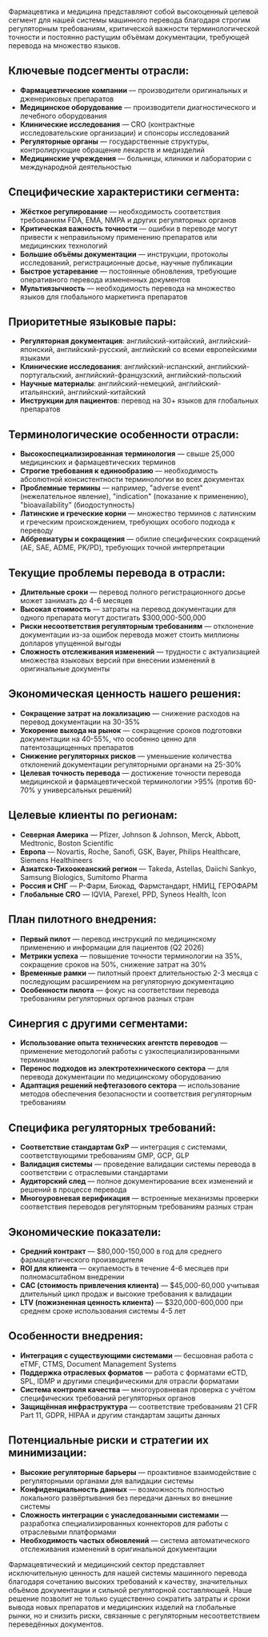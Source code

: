 Фармацевтика и медицина представляют собой высокоценный целевой сегмент для нашей системы машинного перевода благодаря строгим регуляторным требованиям, критической важности терминологической точности и постоянно растущим объёмам документации, требующей перевода на множество языков.

## Ключевые подсегменты отрасли:

- **Фармацевтические компании** — производители оригинальных и дженериковых препаратов
- **Медицинское оборудование** — производители диагностического и лечебного оборудования
- **Клинические исследования** — CRO (контрактные исследовательские организации) и спонсоры исследований
- **Регуляторные органы** — государственные структуры, контролирующие обращение лекарств и медизделий
- **Медицинские учреждения** — больницы, клиники и лаборатории с международной деятельностью

## Специфические характеристики сегмента:

- **Жёсткое регулирование** — необходимость соответствия требованиям FDA, EMA, NMPA и других регуляторных органов
- **Критическая важность точности** — ошибки в переводе могут привести к неправильному применению препаратов или медицинских технологий
- **Большие объёмы документации** — инструкции, протоколы исследований, регистрационные досье, научные публикации
- **Быстрое устаревание** — постоянные обновления, требующие оперативного перевода измененных документов
- **Мультиязычность** — необходимость перевода на множество языков для глобального маркетинга препаратов

## Приоритетные языковые пары:

- **Регуляторная документация**: английский-китайский, английский-японский, английский-русский, английский со всеми европейскими языками
- **Клинические исследования**: английский-испанский, английский-португальский, английский-французский, английский-польский
- **Научные материалы**: английский-немецкий, английский-итальянский, английский-китайский
- **Инструкции для пациентов**: перевод на 30+ языков для глобальных препаратов

## Терминологические особенности отрасли:

- **Высокоспециализированная терминология** — свыше 25,000 медицинских и фармацевтических терминов
- **Строгие требования к единообразию** — необходимость абсолютной консистентности терминологии во всех документах
- **Проблемные термины** — например, "adverse event" (нежелательное явление), "indication" (показание к применению), "bioavailability" (биодоступность)
- **Латинские и греческие корни** — множество терминов с латинским и греческим происхождением, требующих особого подхода к переводу
- **Аббревиатуры и сокращения** — обилие специфических сокращений (AE, SAE, ADME, PK/PD), требующих точной интерпретации

## Текущие проблемы перевода в отрасли:

- **Длительные сроки** — перевод полного регистрационного досье может занимать до 4-6 месяцев
- **Высокая стоимость** — затраты на перевод документации для одного препарата могут достигать $300,000-500,000
- **Риски несоответствия регуляторным требованиям** — отклонение документации из-за ошибок перевода может стоить миллионы долларов упущенной выгоды
- **Сложность отслеживания изменений** — трудности с актуализацией множества языковых версий при внесении изменений в оригинальные документы

## Экономическая ценность нашего решения:

- **Сокращение затрат на локализацию** — снижение расходов на перевод документации на 30-35%
- **Ускорение выхода на рынок** — сокращение сроков подготовки документации на 40-55%, что особенно ценно для патентозащищенных препаратов
- **Снижение регуляторных рисков** — уменьшение количества отклонений документации регуляторными органами на 25-30%
- **Целевая точность перевода** — достижение точности перевода медицинской и фармацевтической терминологии >95% (против 60-70% у универсальных решений)

## Целевые клиенты по регионам:

- **Северная Америка** — Pfizer, Johnson & Johnson, Merck, Abbott, Medtronic, Boston Scientific
- **Европа** — Novartis, Roche, Sanofi, GSK, Bayer, Philips Healthcare, Siemens Healthineers
- **Азиатско-Тихоокеанский регион** — Takeda, Astellas, Daiichi Sankyo, Samsung Biologics, Sumitomo Pharma
- **Россия и СНГ** — Р-Фарм, Биокад, Фармстандарт, НМИЦ, ГЕРОФАРМ
- **Глобальные CRO** — IQVIA, Parexel, PPD, Syneos Health, Icon

## План пилотного внедрения:

- **Первый пилот** — перевод инструкций по медицинскому применению и информации для пациентов (Q2 2026)
- **Метрики успеха** — повышение точности терминологии на 35%, сокращение сроков на 50%, снижение затрат на 30%
- **Временные рамки** — пилотный проект длительностью 2-3 месяца с последующим расширением на регуляторную документацию
- **Особенности пилота** — фокус на соответствии перевода требованиям регуляторных органов разных стран

## Синергия с другими сегментами:

- **Использование опыта технических агентств переводов** — применение методологий работы с узкоспециализированными терминами
- **Перенос подходов из электротехнического сектора** — для перевода документации по медицинскому оборудованию
- **Адаптация решений нефтегазового сектора** — использование методов обеспечения безопасности и соответствия регуляторным требованиям

## Специфика регуляторных требований:

- **Соответствие стандартам GxP** — интеграция с системами, соответствующими требованиям GMP, GCP, GLP
- **Валидация системы** — проведение валидации системы перевода в соответствии с отраслевыми стандартами
- **Аудиторский след** — полное документирование всех изменений и решений в процессе перевода
- **Многоуровневая верификация** — встроенные механизмы проверки соответствия переводов регуляторным требованиям разных стран

## Экономические показатели:

- **Средний контракт** — $80,000-150,000 в год для среднего фармацевтического производителя
- **ROI для клиента** — окупаемость в течение 4-6 месяцев при полномасштабном внедрении
- **CAC (стоимость привлечения клиента)** — $45,000-60,000 учитывая длительный цикл продаж и высокие требования к валидации
- **LTV (пожизненная ценность клиента)** — $320,000-600,000 при среднем сроке использования системы 4-5 лет

## Особенности внедрения:

- **Интеграция с существующими системами** — бесшовная работа с eTMF, CTMS, Document Management Systems
- **Поддержка отраслевых форматов** — работа с форматами eCTD, SPL, IDMP и другими специфическими для отрасли форматами
- **Система контроля качества** — многоуровневая проверка с учётом специфических требований регуляторных органов
- **Защищённая инфраструктура** — соответствие требованиям 21 CFR Part 11, GDPR, HIPAA и другим стандартам защиты данных

## Потенциальные риски и стратегии их минимизации:

- **Высокие регуляторные барьеры** — проактивное взаимодействие с регуляторными органами для валидации системы
- **Конфиденциальность данных** — возможность полностью локального развёртывания без передачи данных во внешние системы
- **Сложность интеграции с унаследованными системами** — разработка специализированных коннекторов для работы с отраслевыми платформами
- **Необходимость частых обновлений** — система автоматического отслеживания изменений в оригинальной документации

Фармацевтический и медицинский сектор представляет исключительную ценность для нашей системы машинного перевода благодаря сочетанию высоких требований к качеству, значительных объёмов документации и сильной регуляторной составляющей. Наше решение позволит не только существенно сократить затраты и сроки вывода новых препаратов и медицинских изделий на глобальные рынки, но и снизить риски, связанные с регуляторным несоответствием переведённых документов.